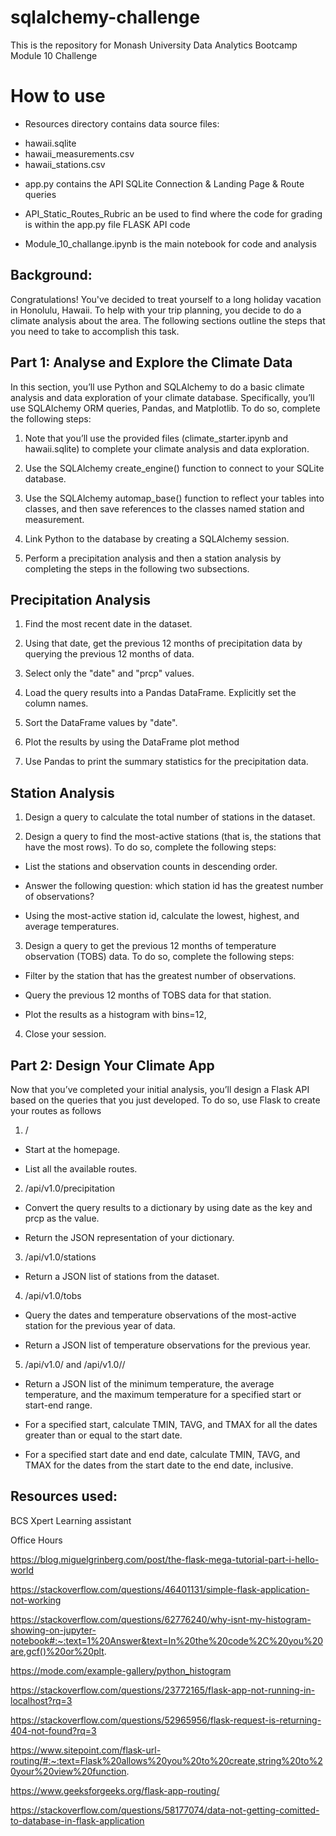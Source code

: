 # sqlalchemy-challenge
This is the repository for Monash University Data Analytics Bootcamp Module 10 Challenge

# How to use
- Resources directory contains data source files:
* hawaii.sqlite
* hawaii_measurements.csv
* hawaii_stations.csv

- app.py contains the API SQLite Connection & Landing Page & Route queries
  
- API_Static_Routes_Rubric an be used to find where the code for grading is within the app.py file FLASK API code
  
-  Module_10_challange.ipynb is the main notebook for code and analysis

Background:
--------------------------------------------------------------------------------------------------------------------------------
Congratulations! You've decided to treat yourself to a long holiday vacation in Honolulu, Hawaii. To help with your trip planning, you decide to do a climate analysis about the area. The following sections outline the steps that you need to take to accomplish this task.

Part 1: Analyse and Explore the Climate Data
--------------------------------------------------------------------------------------------------------------------------------

In this section, you’ll use Python and SQLAlchemy to do a basic climate analysis and data exploration of your climate database. Specifically, you’ll use SQLAlchemy ORM queries, Pandas, and Matplotlib. To do so, complete the following steps:

1. Note that you’ll use the provided files (climate_starter.ipynb and hawaii.sqlite) to complete your climate analysis and data exploration.

2. Use the SQLAlchemy create_engine() function to connect to your SQLite database.

3. Use the SQLAlchemy automap_base() function to reflect your tables into classes, and then save references to the classes named station and measurement.

4. Link Python to the database by creating a SQLAlchemy session.

5. Perform a precipitation analysis and then a station analysis by completing the steps in the following two subsections.

Precipitation Analysis
--------------------------------------------------------------------------------------------------------------------------------

1. Find the most recent date in the dataset.

2. Using that date, get the previous 12 months of precipitation data by querying the previous 12 months of data.

3. Select only the "date" and "prcp" values.

4. Load the query results into a Pandas DataFrame. Explicitly set the column names.

5. Sort the DataFrame values by "date".

6. Plot the results by using the DataFrame plot method

7. Use Pandas to print the summary statistics for the precipitation data.

Station Analysis
--------------------------------------------------------------------------------------------------------------------------------

1. Design a query to calculate the total number of stations in the dataset.

2. Design a query to find the most-active stations (that is, the stations that have the most rows). To do so, complete the following steps:

* List the stations and observation counts in descending order.

* Answer the following question: which station id has the greatest number of observations?

* Using the most-active station id, calculate the lowest, highest, and average temperatures.

3. Design a query to get the previous 12 months of temperature observation (TOBS) data. To do so, complete the following steps:

* Filter by the station that has the greatest number of observations.

* Query the previous 12 months of TOBS data for that station.

* Plot the results as a histogram with bins=12, 

4. Close your session.

Part 2: Design Your Climate App
--------------------------------------------------------------------------------------------------------------------------------

Now that you’ve completed your initial analysis, you’ll design a Flask API based on the queries that you just developed. To do so, use Flask to create your routes as follows

1. /

* Start at the homepage.

* List all the available routes.

2. /api/v1.0/precipitation

* Convert the query results to a dictionary by using date as the key and prcp as the value.

* Return the JSON representation of your dictionary.

3. /api/v1.0/stations

* Return a JSON list of stations from the dataset.

4. /api/v1.0/tobs

* Query the dates and temperature observations of the most-active station for the previous year of data.

* Return a JSON list of temperature observations for the previous year.

5. /api/v1.0/<start> and /api/v1.0/<start>/<end>

* Return a JSON list of the minimum temperature, the average temperature, and the maximum temperature for a specified start or start-end range.

* For a specified start, calculate TMIN, TAVG, and TMAX for all the dates greater than or equal to the start date.

* For a specified start date and end date, calculate TMIN, TAVG, and TMAX for the dates from the start date to the end date, inclusive.

Resources used:
--------------------------------------------------------------------------------------------------------------------------------
BCS Xpert Learning assistant 

Office Hours

https://blog.miguelgrinberg.com/post/the-flask-mega-tutorial-part-i-hello-world

https://stackoverflow.com/questions/46401131/simple-flask-application-not-working

https://stackoverflow.com/questions/62776240/why-isnt-my-histogram-showing-on-jupyter-notebook#:~:text=1%20Answer&text=In%20the%20code%2C%20you%20are,gcf()%20or%20plt.

https://mode.com/example-gallery/python_histogram

https://stackoverflow.com/questions/23772165/flask-app-not-running-in-localhost?rq=3

https://stackoverflow.com/questions/52965956/flask-request-is-returning-404-not-found?rq=3

https://www.sitepoint.com/flask-url-routing/#:~:text=Flask%20allows%20you%20to%20create,string%20to%20your%20view%20function.

https://www.geeksforgeeks.org/flask-app-routing/

https://stackoverflow.com/questions/58177074/data-not-getting-comitted-to-database-in-flask-application
